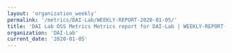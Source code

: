 ```yaml
---
layout: 'organization_weekly'
permalink: '/metrics/DAI-Lab/WEEKLY-REPORT-2020-01-05/'
title: 'DAI Lab OSS Metrics Metrics report for DAI-Lab | WEEKLY-REPORT-2020-01-05'
organization: 'DAI-Lab'
current_date: '2020-01-05'
---
```

